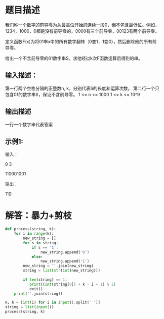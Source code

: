 # 题目描述

我们称一个数字的前导零为从最高位开始的连续一段0，但不包含最低位。例如，1234，1000，0都是没有前导零的，0000有三个前导零，00123有两个前导零。

定义函数F(x)为将01串x中的所有数字翻转（0变1，1变0），然后删除他的所有前导零。

给出一个不含前导零的01数字串S，求他经过k次F函数运算后得到的串。

## 输入描述：

第一行两个空格分隔的正整数n, k，分别代表S的长度和运算次数。
第二行一个只包含01的数字串S，保证不含前导零。
1 <= n <= 1000
1 <= k <= 10^9

## 输出描述

一行一个数字串代表答案

## 示例1:

输入：

9 3

110001001

输出：

110

# 解答：暴力+剪枝

```python
def process(string, k):
    for i in range(k):
        new_string = []
        for s in string:
            if s == '1':
                new_string.append('0')
            else:
                new_string.append('1')
        new_string = ''.join(new_string)
        string = list(str(int(new_string)))
        
        if len(string) == 1:
           print((int(string[0]) + k - i + 1) % 2)
           exit()
    print(''.join(string))

n, k = [int(i) for i in input().split(' ')]
string = list(input())
process(string, k)
```















